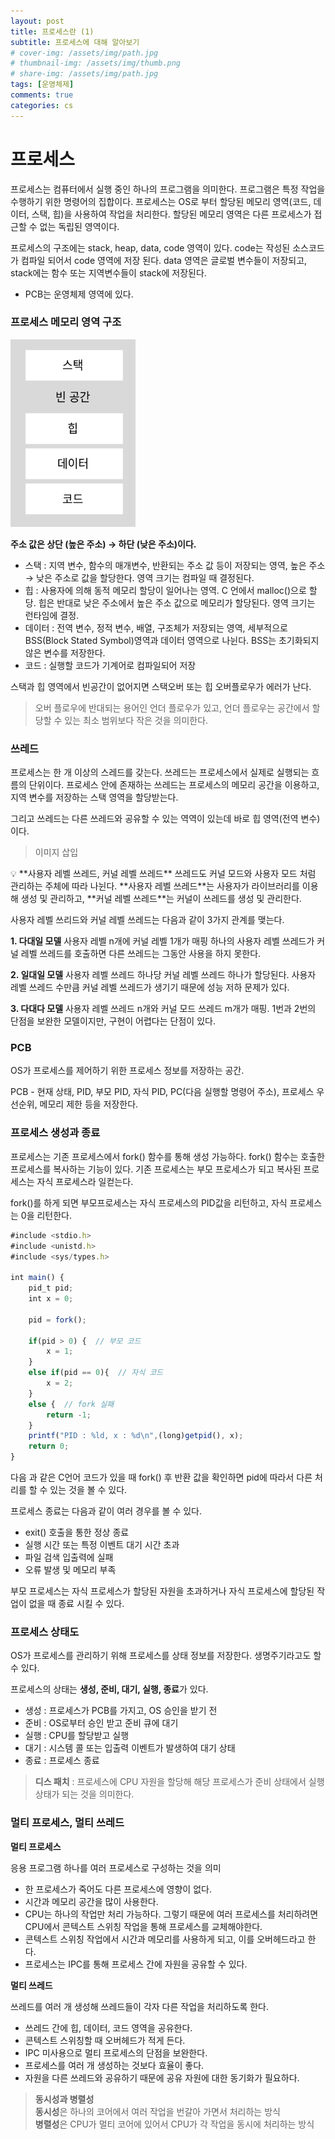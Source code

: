 ```yaml
---
layout: post
title: 프로세스란 (1)
subtitle: 프로세스에 대해 알아보기
# cover-img: /assets/img/path.jpg
# thumbnail-img: /assets/img/thumb.png
# share-img: /assets/img/path.jpg
tags: [운영체제]
comments: true
categories: cs
---
```

# 프로세스

프로세스는 컴퓨터에서 실행 중인 하나의 프로그램을 의미한다. 프로그램은 특정 작업을 수행하기 위한 명령어의 집합이다. 프로세스는 OS로 부터 할당된 메모리 영역(코드, 데이터, 스택, 힙)을 사용하여 작업을 처리한다. 할당된 메모리 영역은 다른 프로세스가 접근할 수 없는 독립된 영역이다.



프로세스의 구조에는 stack, heap, data, code 영역이 있다. code는 작성된 소스코드가 컴파일 되어서 code 영역에 저장 된다. data 영역은 글로벌 변수들이 저장되고, stack에는 함수 또는 지역변수들이 stack에 저장된다.

- PCB는 운영체제 영역에 있다.

### 프로세스 메모리 영역 구조

<img src="../../assets/img/posts/2024-04-18-cs-operation-system-2-picture-1.png" width="200" height="300"/>

**주소 값은 상단 (높은 주소) → 하단 (낮은 주소)이다.**

- 스택 : 지역 변수, 함수의 매개변수, 반환되는 주소 값 등이 저장되는 영역, 높은 주소 → 낮은 주소로 값을 할당한다. 영역 크기는 컴파일 때 결정된다.
- 힙 : 사용자에 의해 동적 메모리 할당이 일어나는 영역. C 언에서 malloc()으로 할당. 힙은 반대로 낮은 주소에서 높은 주소 값으로 메모리가 할당된다. 영역 크기는 런타임에 결정.
- 데이터 : 전역 변수, 정적 변수, 배열, 구조체가 저장되는 영역, 세부적으로 BSS(Block Stated Symbol)영역과 데이터 영역으로 나뉜다. BSS는 초기화되지 않은 변수를 저장한다.
- 코드 : 실행할 코드가 기계어로 컴파일되어 저장

스택과 힙 영역에서 빈공간이 없어지면 스택오버 또는 힙 오버플로우가 에러가 난다.

> 오버 플로우에 반대되는 용어인 언더 플로우가 있고, 언더 플로우는 공간에서 할당할 수 있는 최소 범위보다 작은 것을 의미한다.
>

### 쓰레드

프로세스는 한 개 이상의 스레드를 갖는다. 쓰레드는 프로세스에서 실제로 실행되는 흐름의 단위이다. 프로세스 안에 존재하는 쓰레드는 프로세스의 메모리 공간을 이용하고, 지역 변수를 저장하는 스택 영역을 할당받는다.

그리고 쓰레드는 다른 쓰레드와 공유할 수 있는 역역이 있는데 바로 힙 영역(전역 변수)이다.

> 이미지 삽입
>

<aside>
💡 **사용자 레벨 쓰레드, 커널 레벨 쓰레드**
쓰레드도 커널 모드와 사용자 모드 처럼 관리하는 주체에 따라 나뉜다. **사용자 레벨 쓰레드**는 사용자가 라이브러리를 이용해 생성 및 관리하고, **커널 레벨 쓰레드**는 커널이 쓰레드를 생성 및 관리한다.

사용자 레벨 쓰리드와 커널 레벨 쓰레드는 다음과 같이 3가지 관계를 맺는다.

**1. 다대일 모델**
사용자 레벨 n개에 커널 레벨 1개가 매핑
하나의 사용자 레벨 쓰레드가 커널 레벨 쓰레드를 호출하면 다른 쓰레드는 그동안 사용을 하지 못한다.

**2. 일대일 모델**
사용자 레벨 쓰레드 하나당 커널 레벨 쓰레드 하나가 할당된다.
사용자 레벨 쓰레드 수만큼 커널 레벨 쓰레드가 생기기 때문에 성능 저하 문제가 있다.

**3. 다대다 모델**
사용자 레벨 쓰레드 n개와 커널 모드 쓰레드 m개가 매핑. 1번과 2번의 단점을 보완한 모델이지만,
구현이 어렵다는 단점이 있다.

</aside>

### PCB

OS가 프로세스를 제어하기 위한 프로세스 정보를 저장하는 공간.

PCB - 현재 상태, PID, 부모 PID, 자식 PID, PC(다음 실행할 명령어 주소), 프로세스 우선순위, 메모리 제한 등을 저장한다.

### 프로세스 생성과 종료

프로세스는 기존 프로세스에서 fork() 함수를 통해 생성 가능하다. fork() 함수는 호출한 프로세스를 복사하는 기능이 있다. 기존 프로세스는 부모 프로세스가 되고 복사된 프로세스는 자식 프로세스라 일컫는다.

fork()를 하게 되면 부모프로세스는 자식 프로세스의 PID값을 리턴하고, 자식 프로세스는 0을 리턴한다.

```jsx
#include <stdio.h>
#include <unistd.h>
#include <sys/types.h>

int main() {
    pid_t pid;
    int x = 0;
    
    pid = fork();
    
    if(pid > 0) {  // 부모 코드
        x = 1;
    }
    else if(pid == 0){  // 자식 코드
        x = 2;
    }
    else {  // fork 실패
        return -1;
    }
    printf("PID : %ld, x : %d\n",(long)getpid(), x);
    return 0;
}
```

다음 과 같은 C언어 코드가 있을 때 fork() 후 반환 값을 확인하면 pid에 따라서 다른 처리를 할 수 있는 것을 볼 수 있다.

프로세스 종료는 다음과 같이 여러 경우를 볼 수 있다.

- exit() 호출을 통한 정상 종료
- 실행 시간 또는 특정 이벤트 대기 시간 초과
- 파일 검색 입출력에 실패
- 오류 발생 및 메모리 부족

부모 프로세스는 자식 프로세스가 할당된 자원을 초과하거나 자식 프로세스에 할당된 작업이 없을 때 종료 시킬 수 있다.

### 프로세스 상태도

OS가 프로세스를 관리하기 위해 프로세스를 상태 정보를 저장한다. 생명주기라고도 할 수 있다.

프로세스의 상태는 **생성, 준비, 대기, 실행, 종료**가 있다.

- 생성 : 프로세스가 PCB를 가지고, OS 승인을 받기 전
- 준비 : OS로부터 승인 받고 준비 큐에 대기
- 실행 : CPU를 할당받고 실행
- 대기 : 시스템 콜 또는 입출력 이벤트가 발생하여 대기 상태
- 종료 : 프로세스 종료

> **디스 패치** : 프로세스에 CPU 자원을 할당해 해당 프로세스가 준비 상태에서 실행 상태가 되는 것을 의미한다.
>

### 멀티 프로세스, 멀티 쓰레드

**멀티 프로세스**

응용 프로그램 하나를 여러 프로세스로 구성하는 것을 의미

- 한 프로세스가 죽어도 다른 프로세스에 영향이 없다.
- 시간과 메모리 공간을 많이 사용한다.
- CPU는 하나의 작업만 처리 가능하다. 그렇기 때문에 여러 프로세스를 처리하려면 CPU에서 콘텍스트 스위칭 작업을 통해 프로세스를 교체해야한다.
- 콘텍스트 스위칭 작업에서 시간과 메모리를 사용하게 되고, 이를 오버헤드라고 한다.
- 프로세스는 IPC를 통해 프로세스 간에 자원을 공유할 수 있다.

**멀티 쓰레드**

쓰레드를 여러 개 생성해 쓰레드들이 각자 다른 작업을 처리하도록 한다.

- 쓰레드 간에 힙, 데이터, 코드 영역을 공유한다.
- 콘텍스트 스위칭할 때 오버헤드가 적게 든다.
- IPC 미사용으로 멀티 프로세스의 단점을 보완한다.
- 프로세스를 여러 개 생성하는 것보다 효율이 좋다.
- 자원을 다른 쓰레드와 공유하기 때문에 공유 자원에 대한 동기화가 필요하다.

> **동시성과 병렬성**  
> **동시성**은 하나의 코어에서 여러 작업을 번갈아 가면서 처리하는 방식  
> **병렬성**은 CPU가 멀티 코어에 있어서 CPU가 각 작업을 동시에 처리하는 방식

